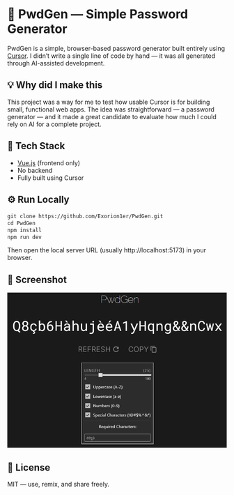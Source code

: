 # 🔐 PwdGen — Simple Password Generator

PwdGen is a simple, browser-based password generator built entirely using [Cursor](https://www.cursor.so/). I didn’t write a single line of code by hand — it was all generated through AI-assisted development.

## 💡 Why did I make this

This project was a way for me to test how usable Cursor is for building small, functional web apps. The idea was straightforward — a password generator — and it made a great candidate to evaluate how much I could rely on AI for a complete project.

## 🧰 Tech Stack

- [Vue.js](https://vuejs.org/) (frontend only)
- No backend
- Fully built using Cursor

## ⚙️ Run Locally

```batch
git clone https://github.com/Exorion1er/PwdGen.git
cd PwdGen
npm install
npm run dev
```
Then open the local server URL (usually http://localhost:5173) in your browser.

## 📸 Screenshot

![PwdGen Screenshot](Screenshot.png)

## 📜 License

MIT — use, remix, and share freely.
